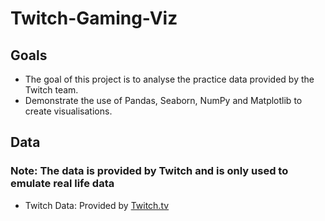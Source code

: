 # Twitch-Gaming-Viz
 
## Goals
- The goal of this project is to analyse the practice data provided by the Twitch team.
- Demonstrate the use of Pandas, Seaborn, NumPy and Matplotlib to create visualisations.

## Data
### Note: The data is provided by Twitch and is only used to emulate real life data
- Twitch Data: Provided by [Twitch.tv](twitch.tv)
